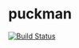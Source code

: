 puckman
=======
[![Build Status](https://travis-ci.org/paunchshaker/puckman.svg?branch=master)](https://travis-ci.org/paunchshaker/puckman)
